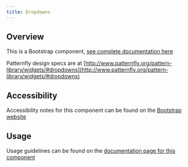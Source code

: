 ```yaml
---
title: Dropdowns
---
```

## Overview

This is a Bootstrap component, [see complete documentation here](http://v4-alpha.getbootstrap.com/components/dropdowns/)

Patternfly design specs are at [http://www.patternfly.org/pattern-library/widgets/#dropdowns](http://www.patternfly.org/pattern-library/widgets/#dropdowns)

## Accessibility

Accessibility notes for this component can be found on the [Bootstrap website](http://v4-alpha.getbootstrap.com/getting-started/accessibility/)

## Usage

Usage guidelines can be found on the [documentation page for this component](http://v4-alpha.getbootstrap.com/components/dropdowns/)
